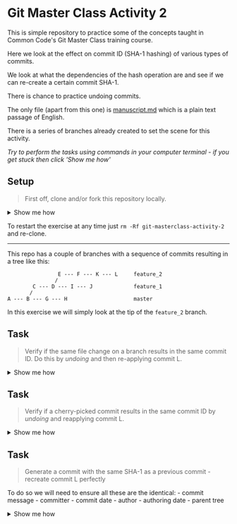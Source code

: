 # Git Master Class Activity 2

This is simple repository to practice some of the concepts taught in Common Code's Git Master Class training course.

Here we look at the effect on commit ID (SHA-1 hashing) of various types of commits.

We look at what the dependencies of the hash operation are and see if we can re-create a certain commit SHA-1.

There is chance to practice undoing commits.

The only file (apart from this one) is [manuscript.md](https://github.com/commoncode/git-masterclass-activity-1/blob/master/manuscript.md) which is a plain text passage of English.

There is a series of branches already created to set the scene for this activity.

_Try to perform the tasks using commands in your computer terminal - if you get stuck then click 'Show me how'_

## Setup

> First off, clone and/or fork this repository locally.

<details><summary>Show me how</summary>
    
    mkdir commoncode
    cd commoncode
    git clone git@github.com:commoncode/git-masterclass-activity-2.git
    cd git-masterclass-activity-2
    
</details>

To restart the exercise at any time just `rm -Rf git-masterclass-activity-2` and re-clone.

---

This repo has a couple of branches with a sequence of commits resulting in a tree like this:

```
                E --- F --- K --- L     feature_2
               /
        C --- D --- I --- J             feature_1
       /
A --- B --- G --- H                     master

```

In this exercise we will simply look at the tip of the `feature_2` branch.

## Task

> Verify if the same file change on a branch results in the same commit ID. Do this by _undoing_ and then re-applying commit L.

<details><summary>Show me how</summary>

    git checkout feature_2

    # Copy the last commit info
    git log -n 1 > L.txt

    # See the last change
    git diff HEAD~1

    # Undo the last commit
    git reset --hard HEAD~1

    # Manually redo the commit - s/George/Gary in vim manuscript.md
    # check the unstaged change then check in
    git diff
    git add manuscript.md
    git commit -m "L - Gary"

    # Compare the changes
    git log -n 1 > L1.txt
    diff L1.txt L.txt

</details>

## Task

> Verify if a cherry-picked commit results in the same commit ID by _undoing_ and reapplying commit L.

<details><summary>Show me how</summary>

    git checkout feature_2

    # Copy the last commit info
    git log -n 1 > L.txt

    # See the last change
    git diff HEAD~1

    # Undo the last commit
    git reset --hard HEAD~1

    git cherry-pick 324c9754d092a8a279714be5bf015ffbcf659c3a

    # Compare the changes
    git log -n 1 > L2.txt
    diff L2.txt L.txt

</details>

## Task

> Generate a commit with the same SHA-1 as a previous commit - recreate commit L perfectly

To do so we will need to ensure all these are the identical: - commit message - committer - commit date - author - authoring date - parent tree

<details><summary>Show me how</summary>
    # reclone the repo
    cd ..
    rm -rf git-masterclass-activity-2
    git clone git@github.com:commoncode/git-masterclass-activity-2.git
    cd git-masterclass-activity-2

    git checkout feature_2

    # Copy the last commit info with full details
    git log --pretty=fuller -n 1 > LF.txt

    # Undo the last commit
    git reset --hard HEAD~1

    # Manually redo the commit - s/George/Gary in vim manuscript.md
    # check the unstaged change then check in
    git diff
    git add manuscript.md

    # see https://git-scm.com/docs/git-commit-tree
    GIT_COMMITTER_DATE="Fri May 31 17:09:41 2019 +1000" GIT_AUTHOR_DATE="Fri May 31 17:09:41 2019 +1000" GIT_COMMITTER_NAME="Justin Hopkins" GIT_COMMITTER_EMAIL="justin@commoncode.io" GIT_AUTHOR_NAME="Justin Hopkins" GIT_AUTHOR_EMAIL="justin@commoncode.io" git commit -m "L - Gary"
    # Compare the changes
    git log --pretty=fuller -n 1 > LF1.txt
    diff LF1.txt LF.txt

</details>
